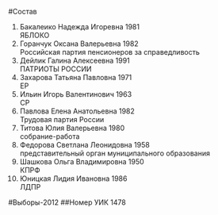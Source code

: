 #Состав
1. Бакалеико Надежда Игоревна 1981   
    ЯБЛОКО
2. Горанчук Оксана Валерьевна 1982   
    Российская партия пенсионеров за справедливость
3. Дейлик Галина Алексеевна 1991   
    ПАТРИОТЫ РОССИИ
4. Захарова Татьяна Павловна 1971   
    ЕР
5. Ильин Игорь Валентинович 1963   
    СР
6. Павлова Елена Анатольевна 1982   
    Трудовая партия России
7. Титова Юлия Валерьевна 1980   
    собрание-работа
8. Федорова Светлана Леонидовна 1958   
    представительный орган муниципального образования
9. Шашкова Ольга Владимировна 1950   
    КПРФ
10. Юницкая Лидия Ивановна 1986   
    ЛДПР

#Выборы-2012
##Номер УИК
1478